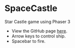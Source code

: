 # SpaceCastle
Star Castle game using Phaser 3
* View the GitHub page [here](https://eyetyrant.github.io/SpaceCastle/).
* Arrow keys to control ship. 
* Spacebar to fire.
